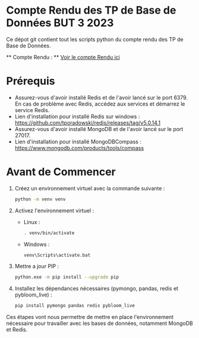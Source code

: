 # Compte Rendu des TP de Base de Données BUT 3 2023

Ce dépot git contient tout les scripts python du compte rendu des TP de Base de Données.

** Compte Rendu : **
[Voir le compte Rendu ici](/CompteRenduTP-BD.md)

# Prérequis

- Assurez-vous d'avoir installé Redis et de l'avoir lancé sur le port 6379. En cas de problème avec Redis, accédez aux services et démarrez le service Redis.
- Lien d'installation pour installé Redis sur windows : https://github.com/tporadowski/redis/releases/tag/v5.0.14.1
- Assurez-vous d'avoir installé MongoDB et de l'avoir lancé sur le port 27017.
- Lien d'installation pour installé MongoDBCompass : https://www.mongodb.com/products/tools/compass

# Avant de Commencer

1. Créez un environnement virtuel avec la commande suivante :
    ```bash
    python -m venv venv
    ```

2. Activez l'environnement virtuel :
    - Linux :
        ```bash
        . venv/bin/activate
        ```
    - Windows :
        ```bash
        venv\Scripts\activate.bat
        ```
  3. Mettre a jour PIP :
      ```bash
      python.exe -m pip install --upgrade pip
      ```      

5. Installez les dépendances nécessaires (pymongo, pandas, redis et pybloom_live) :
    ```bash
    pip install pymongo pandas redis pybloom_live
    ```

Ces étapes vont nous permettre de mettre en place l'environnement nécessaire pour travailler avec les bases de données, notamment MongoDB et Redis.
